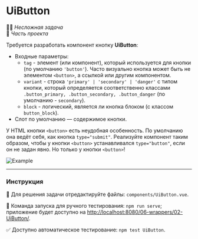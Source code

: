 # UiButton

👶🏻 _Несложная задача_\
💼 _Часть проекта_

<!--start_statement-->

Требуется разработать компонент кнопку **UiButton**:

- Входные параметры:
  - `tag` - элемент (или компонент), который используется для кнопки (по умолчанию `'button'`). Часто визуально кнопка
    может быть не элементом `<button>`, а ссылкой или другим компонентом.
  - `variant` - строка `'primary' | 'secondary' | 'danger'` с типом кнопки, который определяется соответственно классами
    `.button_primary, .button_secondary, .button_danger` (по умолчанию - `secondary`).
  - `block` - логический, является ли кнопка блоком (с классом `button_block`).
- Слот по умолчанию — содержимое кнопки.

У HTML кнопки `<button>` есть неудобная особенность. По умолчанию она ведёт себя, как кнопка `type="submit"`. Реализуйте
компонент таким образом, чтобы у кнопки `<button>` устанавливался `type="button"`, если он не задан явно. Но только у
кнопки `<button>`!

<img src="https://i.imgur.com/R8aKxcG.png" alt="Example" style="max-width: 100%" />
<!--end_statement-->

---

### Инструкция

📝 Для решения задачи отредактируйте файлы: `components/UiButton.vue`.

🚀 Команда запуска для ручного тестирования: `npm run serve`;\
приложение будет доступно на [http://localhost:8080/06-wrappers/02-UiButton/](http://localhost:8080/06-wrappers/02-UiButton/).

✅ Доступно автоматическое тестирование: `npm test UiButton`.
